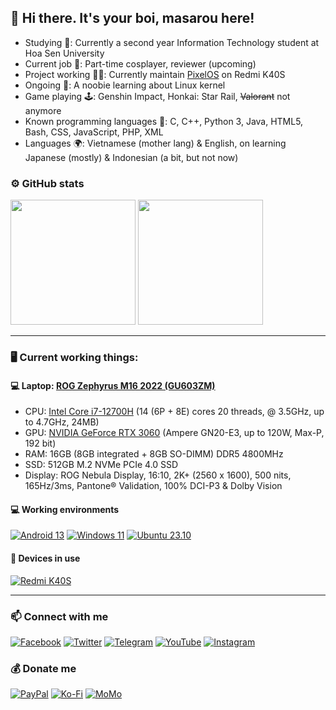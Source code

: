 ## 👋 Hi there. It's your boi, masarou here!

- Studying 🏢: Currently a second year Information Technology student at Hoa Sen University
- Current job 💼: Part-time cosplayer, reviewer (upcoming)
- Project working 🧑‍💻: Currently maintain <a href="https://github.com/PixelOS-AOSP">PixelOS</a> on Redmi K40S
- Ongoing 🌱: A noobie learning about Linux kernel
- Game playing 🕹️: Genshin Impact, Honkai: Star Rail, <s>Valorant</s> not anymore
- Known programming languages 🌟: C, C++, Python 3, Java, HTML5, Bash, CSS, JavaScript, PHP, XML
- Languages 🌍: Vietnamese (mother lang) & English, on learning Japanese (mostly) & Indonesian (a bit, but not now)

### ⚙️ GitHub stats
<p align="left">
  
<img height="200em" src="https://github-readme-stats.vercel.app/api?username=itsurboimasarou&show_icons=true&theme=tokyonight&include_all_commits=true"/>
<img height="200em" src="https://github-readme-stats.vercel.app/api/top-langs/?username=sarthakroy2002&layout=compact&langs_count=8&theme=tokyonight"/>
  
</p>

---------------------------------------------------------------------------------------
### 🖥️ Current working things:
#### 💻 Laptop: [ROG Zephyrus M16 2022 (GU603ZM)](https://rog.asus.com.cn/laptops/rog-zephyrus/rog-zephyrus-m16-2022-series/)
- CPU: [Intel Core i7-12700H](https://www.intel.com/content/www/us/en/products/sku/132228/intel-core-i712700h-processor-24m-cache-up-to-4-70-ghz/specifications.html) (14 (6P + 8E) cores 20 threads, @ 3.5GHz, up to 4.7GHz, 24MB)
- GPU: [NVIDIA GeForce RTX 3060](https://www.nvidia.com/en-us/geforce/graphics-cards/30-series/rtx-3060-3060ti) (Ampere GN20-E3, up to 120W, Max-P, 192 bit)
- RAM: 16GB (8GB integrated + 8GB SO-DIMM) DDR5 4800MHz
- SSD: 512GB M.2 NVMe PCIe 4.0 SSD
- Display: ROG Nebula Display, 16:10, 2K+ (2560 x 1600), 500 nits, 165Hz/3ms, Pantone® Validation, 100% DCI-P3 & Dolby Vision

#### 💻 Working environments
[![Android 13](https://img.shields.io/badge/Android_13-3DDC84?style=for-the-badge&logo=android&logoColor=white)](https://www.android.com/android-13)
[![Windows 11](https://img.shields.io/badge/Windows_11-0078D6?style=for-the-badge&logo=windows11&logoColor=white)](https://www.microsoft.com/en-us/windows/windows-11)
[![Ubuntu 23.10](https://img.shields.io/badge/Ubuntu_23.10-E95420?style=for-the-badge&logo=ubuntu&logoColor=white)](https://releases.ubuntu.com/mantic)

#### 📱 Devices in use
[![Redmi K40S](https://img.shields.io/badge/Redmi_K40S-fd4900?style=for-the-badge&logo=xiaomi&logoColor=ffffff)](https://www.mi.com/redmik40s)

---------------------------------------------------------------------------------------

### 📫 Connect with me
[![Facebook](https://img.shields.io/badge/Facebook-1877F2?style=for-the-badge&logo=facebook&logoColor=white)](https://www.facebook.com/masarou.nhatlam.92)
[![Twitter](https://img.shields.io/badge/Twitter-1DA1F2?style=for-the-badge&logo=twitter&logoColor=white)](https://twitter.com/masarou92)
[![Telegram](https://img.shields.io/badge/Telegram-0088cc?style=for-the-badge&logo=telegram&logoColor=ffffff)](https://t.me/masarou92)
[![YouTube](https://img.shields.io/badge/YouTube-FF0000?style=for-the-badge&logo=youtube&logoColor=white)](https://www.youtube.com/@masarou92)
[![Instagram](https://img.shields.io/badge/Instagram-E4405F?style=for-the-badge&logo=instagram&logoColor=white)](https://www.instagram.com/masarou.official/)

### 💰 Donate me
[![PayPal](https://img.shields.io/badge/PayPal-00457C?style=for-the-badge&logo=paypal&logoColor=white)](https://paypal.me/dreamfan92)
[![Ko-Fi](https://img.shields.io/badge/Ko--fi-F16061?style=for-the-badge&logo=ko-fi&logoColor=white)](https://ko-fi.com/masarou92)
[![MoMo](https://img.shields.io/badge/MoMo-30363D?style=for-the-badge&logo=GitHub-Sponsors&logoColor=#white)](https://me.momo.vn/j8Iyubs6sVT2C3iRIXUW)
